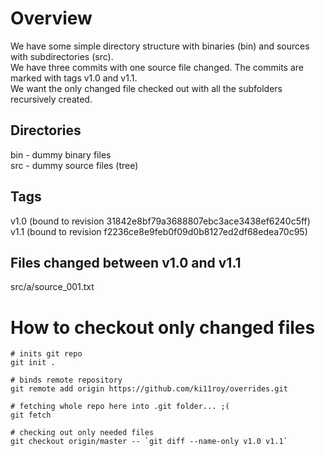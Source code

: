 # Overview
We have some simple directory structure with binaries (bin) and sources with subdirectories (src).  
We have three commits with one source file changed. The commits are marked with tags v1.0 and v1.1.  
We want the only changed file checked out with all the subfolders recursively created.

## Directories
bin - dummy binary files  
src - dummy source files (tree)

## Tags
v1.0 (bound to revision 31842e8bf79a3688807ebc3ace3438ef6240c5ff)  
v1.1 (bound to revision f2236ce8e9feb0f09d0b8127ed2df68edea70c95)

## Files changed between v1.0 and v1.1
src/a/source_001.txt

# How to checkout only changed files
```
# inits git repo
git init .

# binds remote repository
git remote add origin https://github.com/ki11roy/overrides.git

# fetching whole repo here into .git folder... ;(
git fetch

# checking out only needed files
git checkout origin/master -- `git diff --name-only v1.0 v1.1`
```
